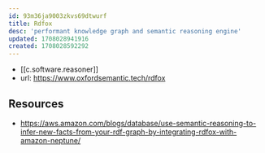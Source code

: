 ```yaml
---
id: 93m36ja9003zkvs69dtwurf
title: Rdfox
desc: 'performant knowledge graph and semantic reasoning engine'
updated: 1708028941916
created: 1708028592292
---
```


- [[c.software.reasoner]]
- url: https://www.oxfordsemantic.tech/rdfox

## Resources

- https://aws.amazon.com/blogs/database/use-semantic-reasoning-to-infer-new-facts-from-your-rdf-graph-by-integrating-rdfox-with-amazon-neptune/